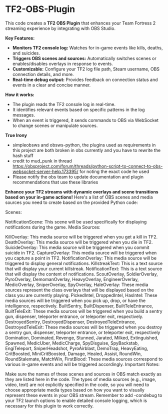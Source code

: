 # TF2-OBS-Plugin
This code creates a **TF2 OBS Plugin** that enhances your Team Fortress 2 streaming experience by integrating with OBS Studio. 

**Key Features:**

* **Monitors TF2 console log:** Watches for in-game events like kills, deaths, and suicides.
* **Triggers OBS scenes and sources:** Automatically switches scenes or enables/disables overlays in response to events.
* **Customizable:** Configure your TF2 log file path, Steam username, OBS connection details, and more.
* **Real-time debug output:** Provides feedback on connection status and events in a clear and concise manner.

**How it works:**

* The plugin reads the TF2 console log in real-time.
* It identifies relevant events based on specific patterns in the log messages.
* When an event is triggered, it sends commands to OBS via WebSocket to change scenes or manipulate sources.

**True Irony**
* simpleobsws and obsws-python, the plugins used as requirements in this project are both broken in obs currently and you have to rewrite the hash stuff 
* credit to mud_punk in thread https://obsproject.com/forum/threads/python-script-to-connect-to-obs-websocket-server-help.173395/ for noting the exact code he used
* Please notify the obs team to update documentation and plugin recommendations that use these libraries 

**Enhance your TF2 streams with dynamic overlays and scene transitions based on your in-game actions!** 
Here's a list of OBS scenes and media sources you need to create based on the provided Python code:

Scenes:

NotificationScene: This scene will be used specifically for displaying notifications during the game.
Media Sources:

KillOverlay: This media source will be triggered when you get a kill in TF2.
DeathOverlay: This media source will be triggered when you die in TF2.
SuicideOverlay: This media source will be triggered when you commit suicide in TF2.
CaptureOverlay: This media source will be triggered when you capture a point in TF2.
NotificationOverlay: This media source will be triggered to display general notifications.
KillstreakText: This is a text source that will display your current killstreak.
NotificationText: This is a text source that will display the content of notifications.
ScoutOverlay, SoldierOverlay, PyroOverlay, DemomanOverlay, HeavyOverlay, EngineerOverlay, MedicOverlay, SniperOverlay, SpyOverlay, HaleOverlay: These media sources represent the class overlays that will be displayed based on the class you are currently playing.
PickedIntel, DroppedIntel, HasIntel: These media sources will be triggered when you pick up, drop, or have the intelligence, respectively.
BuiltSentry, BuiltDispenser, BuiltTeleEntrance, BuiltTeleExit: These media sources will be triggered when you build a sentry gun, dispenser, teleporter entrance, or teleporter exit, respectively.
DestroyedSentry, DestroyedDispenser, DestroyedTeleEntrance, DestroyedTeleExit: These media sources will be triggered when you destroy a sentry gun, dispenser, teleporter entrance, or teleporter exit, respectively
Domination, Dominated, Revenge, Stunned, Jarated, Milked, Extinguished, Spawned, MedicUber, MedicCharge, SpyDisguise, SpyBackstab, EngiTeleport, SniperHeadshot, PyroAirblast, DemoTrap, HeavyEating, CritBoosted, MiniCritBoosted, Damage, Healed, Assist, RoundWin, RoundStalemate, MatchWin, FirstBlood: These media sources correspond to various in-game events and will be triggered accordingly.
Important Notes:

Make sure the names of these scenes and sources in OBS match exactly as they are listed here in the code.
The types of media sources (e.g., image, video, text) are not explicitly specified in the code, so you will need to choose appropriate media types based on how you want to visually represent these events in your OBS stream.
Remember to add -condebug to your TF2 launch options to enable detailed console logging, which is necessary for this plugin to work correctly.
